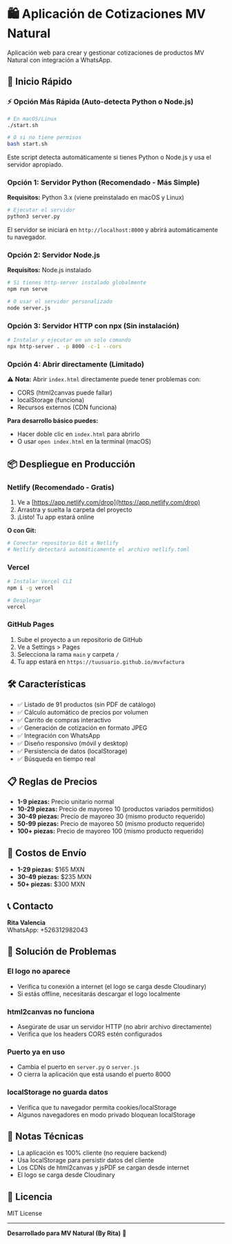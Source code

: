 # 🛍️ Aplicación de Cotizaciones MV Natural

Aplicación web para crear y gestionar cotizaciones de productos MV Natural con integración a WhatsApp.

## 🚀 Inicio Rápido

### ⚡ Opción Más Rápida (Auto-detecta Python o Node.js)

```bash
# En macOS/Linux
./start.sh

# O si no tiene permisos
bash start.sh
```

Este script detecta automáticamente si tienes Python o Node.js y usa el servidor apropiado.

### Opción 1: Servidor Python (Recomendado - Más Simple)

**Requisitos:** Python 3.x (viene preinstalado en macOS y Linux)

```bash
# Ejecutar el servidor
python3 server.py
```

El servidor se iniciará en `http://localhost:8000` y abrirá automáticamente tu navegador.

### Opción 2: Servidor Node.js

**Requisitos:** Node.js instalado

```bash
# Si tienes http-server instalado globalmente
npm run serve

# O usar el servidor personalizado
node server.js
```

### Opción 3: Servidor HTTP con npx (Sin instalación)

```bash
# Instalar y ejecutar en un solo comando
npx http-server . -p 8000 -c-1 --cors
```

### Opción 4: Abrir directamente (Limitado)

⚠️ **Nota:** Abrir `index.html` directamente puede tener problemas con:
- CORS (html2canvas puede fallar)
- localStorage (funciona)
- Recursos externos (CDN funciona)

**Para desarrollo básico puedes:**
- Hacer doble clic en `index.html` para abrirlo
- O usar `open index.html` en la terminal (macOS)

## 📦 Despliegue en Producción

### Netlify (Recomendado - Gratis)

1. Ve a [https://app.netlify.com/drop](https://app.netlify.com/drop)
2. Arrastra y suelta la carpeta del proyecto
3. ¡Listo! Tu app estará online

**O con Git:**
```bash
# Conectar repositorio Git a Netlify
# Netlify detectará automáticamente el archivo netlify.toml
```

### Vercel

```bash
# Instalar Vercel CLI
npm i -g vercel

# Desplegar
vercel
```

### GitHub Pages

1. Sube el proyecto a un repositorio de GitHub
2. Ve a Settings > Pages
3. Selecciona la rama `main` y carpeta `/`
4. Tu app estará en `https://tuusuario.github.io/mvvfactura`

## 🛠️ Características

- ✅ Listado de 91 productos (sin PDF de catálogo)
- ✅ Cálculo automático de precios por volumen
- ✅ Carrito de compras interactivo
- ✅ Generación de cotización en formato JPEG
- ✅ Integración con WhatsApp
- ✅ Diseño responsivo (móvil y desktop)
- ✅ Persistencia de datos (localStorage)
- ✅ Búsqueda en tiempo real

## 📋 Reglas de Precios

- **1-9 piezas:** Precio unitario normal
- **10-29 piezas:** Precio de mayoreo 10 (productos variados permitidos)
- **30-49 piezas:** Precio de mayoreo 30 (mismo producto requerido)
- **50-99 piezas:** Precio de mayoreo 50 (mismo producto requerido)
- **100+ piezas:** Precio de mayoreo 100 (mismo producto requerido)

## 🚚 Costos de Envío

- **1-29 piezas:** $165 MXN
- **30-49 piezas:** $235 MXN
- **50+ piezas:** $300 MXN

## 📞 Contacto

**Rita Valencia**  
WhatsApp: +526312982043

## 🐛 Solución de Problemas

### El logo no aparece
- Verifica tu conexión a internet (el logo se carga desde Cloudinary)
- Si estás offline, necesitarás descargar el logo localmente

### html2canvas no funciona
- Asegúrate de usar un servidor HTTP (no abrir archivo directamente)
- Verifica que los headers CORS estén configurados

### Puerto ya en uso
- Cambia el puerto en `server.py` o `server.js`
- O cierra la aplicación que está usando el puerto 8000

### localStorage no guarda datos
- Verifica que tu navegador permita cookies/localStorage
- Algunos navegadores en modo privado bloquean localStorage

## 📝 Notas Técnicas

- La aplicación es 100% cliente (no requiere backend)
- Usa localStorage para persistir datos del cliente
- Los CDNs de html2canvas y jsPDF se cargan desde internet
- El logo se carga desde Cloudinary

## 📄 Licencia

MIT License

---

**Desarrollado para MV Natural (By Rita)** 🌿

